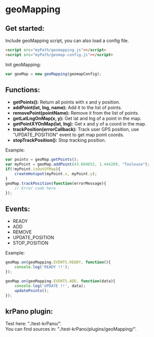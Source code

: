 # geoMapping

## Get started:
Include geoMapping script, you can also load a config file.
``` html
<script src="myPath/geomapping.js"></script>
<script src="myPath/geomap-config.js"></script>
```

Init geoMapping:
``` javascript
var geoMap = new geoMapping(geomapConfig);
```

## Functions:
*  **getPoints():** Return all points with x and y position.
*  **addPoint(lat, lng, name):** Add it to the list of points.
*  **removePoint(pointName):** Remove it from the list of points.
*  **getLatLngOnMap(x, y):** Get lat and lng of a point in the map.
*  **getPointXYOnMap(lat, lng):** Get x and y of a coord in the map.
*  **trackPosition(errorCallback):** Track user GPS position, use "UPDATE_POSITION" event to get map point coords.
*  **stopTrackPosition():** Stop tracking position.

Example:
``` javascript
var points = geoMap.getPoints();
var myPoint = geoMap.addPoint(43.604652, 1.444209, "Toulouse");
if(!myPoint.isOutOfMap){
    createHotspot(myPoint.x, myPoint.y);
}
geoMap.trackPosition(function(errorMessage){
    // Error code here
});
```

## Events:
*  READY
*  ADD
*  REMOVE
*  UPDATE_POSITION
*  STOP_POSITION

Example:
``` javascript
geoMap.on(geoMapping.EVENTS.READY, function(){
    console.log('READY !!');
});

geoMap.on(geoMapping.EVENTS.ADD, function(data){
    console.log('UPDATE !!', data);
    updatePoints();
});
```

## krPano plugin:
Test here: "./test-krPano/".  
You can find sources in: "./test-krPano/plugins/geoMapping/".  
